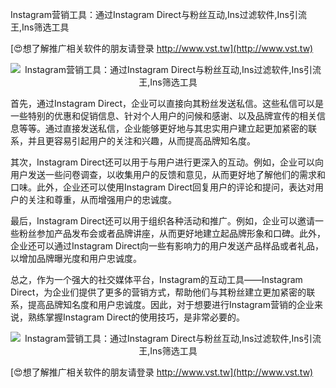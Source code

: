 Instagram营销工具：通过Instagram Direct与粉丝互动,Ins过滤软件,Ins引流王,Ins筛选工具

[😍想了解推广相关软件的朋友请登录 http://www.vst.tw](http://www.vst.tw)

 <center><img src="https://vst.tw/MP4/tuiguang/png/7.png" alt="Instagram营销工具：通过Instagram Direct与粉丝互动,Ins过滤软件,Ins引流王,Ins筛选工具"></center>

首先，通过Instagram Direct，企业可以直接向其粉丝发送私信。这些私信可以是一些特别的优惠和促销信息、针对个人用户的问候和感谢、以及品牌宣传的相关信息等等。通过直接发送私信，企业能够更好地与其忠实用户建立起更加紧密的联系，并且更容易引起用户的关注和兴趣，从而提高品牌知名度。

其次，Instagram Direct还可以用于与用户进行更深入的互动。例如，企业可以向用户发送一些问卷调查，以收集用户的反馈和意见，从而更好地了解他们的需求和口味。此外，企业还可以使用Instagram Direct回复用户的评论和提问，表达对用户的关注和尊重，从而增强用户的忠诚度。

最后，Instagram Direct还可以用于组织各种活动和推广。例如，企业可以邀请一些粉丝参加产品发布会或者品牌讲座，从而更好地建立起品牌形象和口碑。此外，企业还可以通过Instagram Direct向一些有影响力的用户发送产品样品或者礼品，以增加品牌曝光度和用户忠诚度。

总之，作为一个强大的社交媒体平台，Instagram的互动工具——Instagram Direct，为企业们提供了更多的营销方式，帮助他们与其粉丝建立更加紧密的联系，提高品牌知名度和用户忠诚度。因此，对于想要进行Instagram营销的企业来说，熟练掌握Instagram Direct的使用技巧，是非常必要的。

 <center><img src="https://vst.tw/MP4/tuiguang/png/2.png" alt="Instagram营销工具：通过Instagram Direct与粉丝互动,Ins过滤软件,Ins引流王,Ins筛选工具"></center>

[😍想了解推广相关软件的朋友请登录 http://www.vst.tw](http://www.vst.tw)



